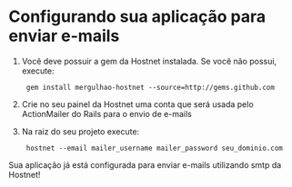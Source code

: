 Configurando sua aplicação para enviar e-mails
==============================================

1. Você deve possuir a gem da Hostnet instalada. Se você não possui, execute:

        gem install mergulhao-hostnet --source=http://gems.github.com

2. Crie no seu painel da Hostnet uma conta que será usada pelo ActionMailer do Rails para o envio de e-mails

3. Na raiz do seu projeto execute:

        hostnet --email mailer_username mailer_password seu_dominio.com

Sua aplicação já está configurada para enviar e-mails utilizando smtp da Hostnet!
